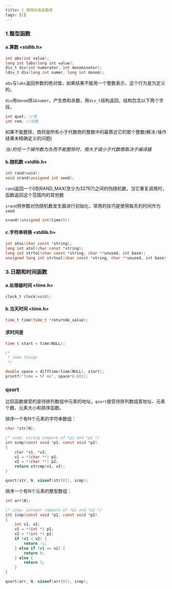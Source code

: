 ```yaml
---
title: C 常用标准函数库
tags: [C]
---
```


### 1.整型函数

#### a.算数 <stdlib.h>

``` c
int abs(int value);
long int labs(long int value);
div_t div(int numerator, int denominator);
ldiv_t div(long int numer, long int denom);
```

`abs`与`labs`返回参数的绝对值，如果结果不能用一个整数表示，这个行为是为定义的。

`div`用`denom`除以`numer`，产生商和余数，用`div_t`结构返回，结构包含以下两个字段，


``` c
int quot; //商
int rem; //余数
```

如果不能整除，商将是所有小于代数商的整数中的最靠近它的那个整数(解决`/`操作结果未精确定义的问题)

*当`/`的任一个操作数为负而不能整除时，商大于或小于代数商取决于编译器*

#### b.随机数 <stdlib.h>

``` c
int rand(void);
void srand(unsigned int seed);
```

`rand`返回一个0到RAND_MAX(至少为32767)之间的伪随机数，当它重复调用时，函数返回这个范围内的其他数

`srand`用参数对伪随机数发生器进行初始化，常用的技巧是使用每天的时间作为`seed`

``` c
srand((unsigned int)time(0))
```

#### c.字符串转换 <stdlib.h>

``` c
int atoi(char const *string);
long int atol(char const *string);
long int strtol(char const *string, char **unused, int base);
unsigned long int strtoul(char const *string, char **unused, int base);
```

### 3.日期和时间函数

#### a.处理器时间 <time.h>

``` c
clock_t clock(void);
```

#### b.当天时间 <time.h>

``` c
time_t time(time_t *returnde_value);
```

#### 求时间差

``` c
time_t start = time(NULL);

/*
 * some things
 */

double space = difftime(time(NULL), start);
printf("time = %f ms", space*0.001);
```

### qsort

比较函数接受的是待排列数组中元素的地址，`qsort`接受待排列数组首地址、元素个数、元素大小和排序函数。

排序一个有N个元素的字符串数组：

``` c
char *str[N];

/* scmp: string compare of *p1 and *p2 */
int scmp(const void *p1, const void *p2)
{
    char *v1, *v2;
    v1 = *(char **) p1;
    v2 = *(char **) p2;
    return strcmp(v1, v2);
}

qsort(str, N, sizeof(str[0]), scmp);
```

排序一个有N个元素的整型数组：

``` c
int arr[N];

/* icmp: integer compare of *p1 and *p2 */
int icmp(const void *p1, const void *p2)
{
    int v1, v2;
    v1 = *(int *) p1;
    v2 = *(int *) p2;
    if (v1 < v2) {
        return -1;
    } else if (v1 == v2) {
        return 0;
    } else {
        return 1;
    }
}

qsort(arr, N, sizeof(arr[0]), icmp);
```

